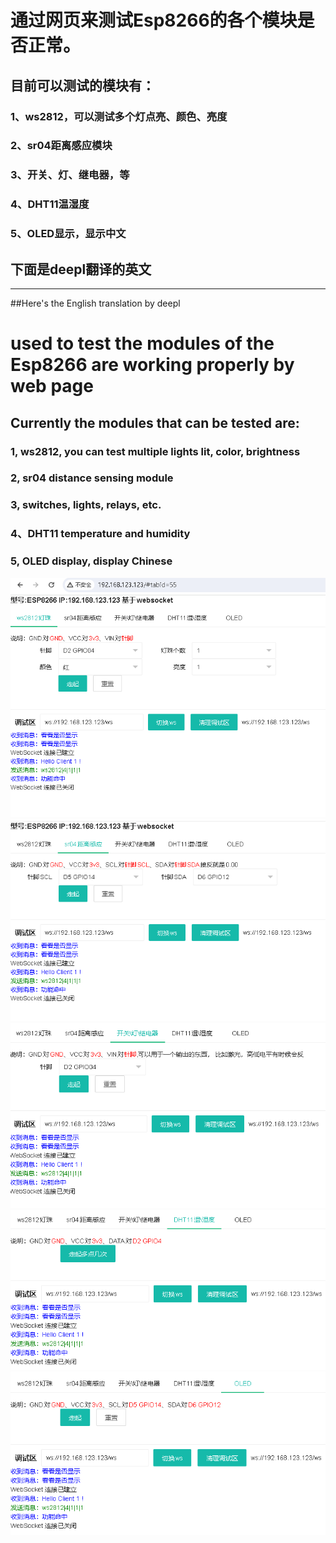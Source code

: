 ﻿# 通过网页来测试Esp8266的各个模块是否正常。
## 目前可以测试的模块有：
### 1、ws2812，可以测试多个灯点亮、颜色、亮度

### 2、sr04距离感应模块

### 3、开关、灯、继电器，等

### 4、DHT11温湿度

### 5、OLED显示，显示中文

## 下面是deepl翻译的英文
----
##Here's the English translation by deepl

# used to test the modules of the Esp8266 are working properly by web page
## Currently the modules that can be tested are:
### 1, ws2812, you can test multiple lights lit, color, brightness
### 2, sr04 distance sensing module
### 3, switches, lights, relays, etc.
### 4、DHT11 temperature and humidity
### 5, OLED display, display Chinese

![1.jpg](https://raw.githubusercontent.com/Zerolone/ESP8266Tester/main/screenshot/1.jpg)
![2.jpg](https://raw.githubusercontent.com/Zerolone/ESP8266Tester/main/screenshot/2.jpg)
![3.jpg](https://raw.githubusercontent.com/Zerolone/ESP8266Tester/main/screenshot/3.jpg)
![4.jpg](https://raw.githubusercontent.com/Zerolone/ESP8266Tester/main/screenshot/4.jpg)
![5.jpg](https://raw.githubusercontent.com/Zerolone/ESP8266Tester/main/screenshot/5.jpg)
